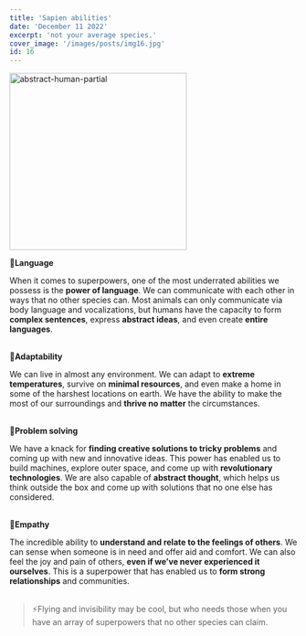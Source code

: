 ```yaml
---
title: 'Sapien abilities'
date: 'December 11 2022'
excerpt: 'not your average species.'
cover_image: '/images/posts/img16.jpg'
id: 16
---
```


<img src='/images/posts/img16.jpg' width='310' alt='abstract-human-partial' />

🦾**Language**

When it comes to superpowers, one of the most underrated abilities we possess is the **power of language**. We can communicate with each other in ways that no other species can. Most animals can only communicate via body language and vocalizations, but humans have the capacity to form **complex sentences**, express **abstract ideas**, and even create **entire languages**.
<br>
<br>

🦾**Adaptability**

We can live in almost any environment. We can adapt to **extreme temperatures**, survive on **minimal resources**, and even make a home in some of the harshest locations on earth. We have the ability to make the most of our surroundings and **thrive no matter** the circumstances.
<br>
<br>

🦾**Problem solving**

We have a knack for **finding creative solutions to tricky problems** and coming up with new and innovative ideas. This power has enabled us to build machines, explore outer space, and come up with **revolutionary technologies**. We are also capable of **abstract thought**, which helps us think outside the box and come up with solutions that no one else has considered.
<br>
<br>

🦾**Empathy**

The incredible ability to **understand and relate to the feelings of others**. We can sense when someone is in need and offer aid and comfort. We can also feel the joy and pain of others, **even if we’ve never experienced it ourselves**. This is a superpower that has enabled us to **form strong relationships** and communities.
<br>
<br>

> ⚡Flying and invisibility may be cool, but who needs those when you have an array of superpowers that no other species can claim.
